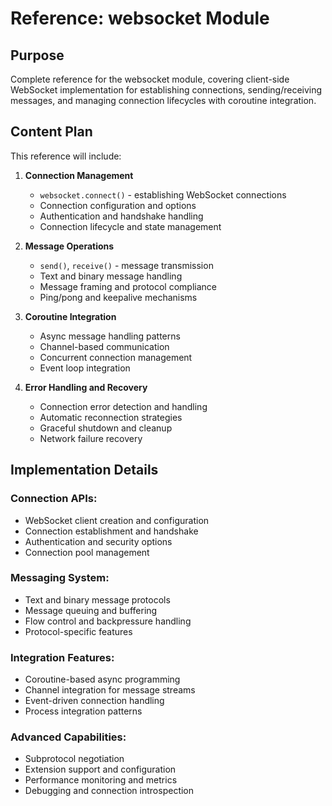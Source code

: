 # Reference: websocket Module

<!--
Title: websocket Module Reference
TOC: Reference → Framework Modules → websocket
Audience: Developers implementing real-time communication
Duration: 25 minutes reference time
-->

## Purpose

Complete reference for the websocket module, covering client-side WebSocket implementation for establishing connections, sending/receiving messages, and managing connection lifecycles with coroutine integration.

## Content Plan

This reference will include:

1. **Connection Management**
   - `websocket.connect()` - establishing WebSocket connections
   - Connection configuration and options
   - Authentication and handshake handling
   - Connection lifecycle and state management

2. **Message Operations**
   - `send()`, `receive()` - message transmission
   - Text and binary message handling
   - Message framing and protocol compliance
   - Ping/pong and keepalive mechanisms

3. **Coroutine Integration**
   - Async message handling patterns
   - Channel-based communication
   - Concurrent connection management
   - Event loop integration

4. **Error Handling and Recovery**
   - Connection error detection and handling
   - Automatic reconnection strategies
   - Graceful shutdown and cleanup
   - Network failure recovery

## Implementation Details

### Connection APIs:
- WebSocket client creation and configuration
- Connection establishment and handshake
- Authentication and security options
- Connection pool management

### Messaging System:
- Text and binary message protocols
- Message queuing and buffering
- Flow control and backpressure handling
- Protocol-specific features

### Integration Features:
- Coroutine-based async programming
- Channel integration for message streams
- Event-driven connection handling
- Process integration patterns

### Advanced Capabilities:
- Subprotocol negotiation
- Extension support and configuration
- Performance monitoring and metrics
- Debugging and connection introspection
